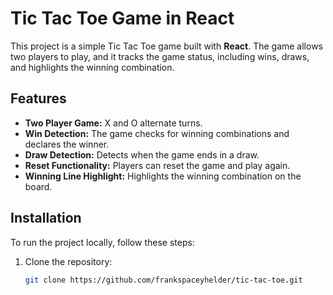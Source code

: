# Tic Tac Toe Game in React

This project is a simple Tic Tac Toe game built with **React**. The game allows two players to play, and it tracks the game status, including wins, draws, and highlights the winning combination.

## Features

- **Two Player Game:** X and O alternate turns.
- **Win Detection:** The game checks for winning combinations and declares the winner.
- **Draw Detection:** Detects when the game ends in a draw.
- **Reset Functionality:** Players can reset the game and play again.
- **Winning Line Highlight:** Highlights the winning combination on the board.

## Installation

To run the project locally, follow these steps:

1. Clone the repository:
   ```bash
   git clone https://github.com/frankspaceyhelder/tic-tac-toe.git
